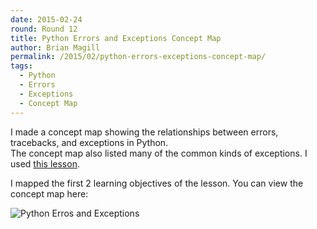 ```yaml
---
date: 2015-02-24
round: Round 12
title: Python Errors and Exceptions Concept Map
author: Brian Magill
permalink: /2015/02/python-errors-exceptions-concept-map/
tags:
  - Python
  - Errors
  - Exceptions
  - Concept Map
---
```


I made a concept map showing the relationships between errors, tracebacks, and exceptions in Python.  
The concept map also listed many of the common kinds of exceptions. I used [this lesson](http://swcarpentry.github.io/python-novice-inflammation/07-errors.html).

I mapped the first 2 learning objectives of the lesson. You can view the concept map here:

![Python Erros and Exceptions](http://i.imgur.com/1sFEXcY.jpg)
